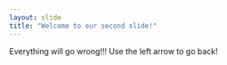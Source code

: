```yaml
---
layout: slide
title: "Welcome to our second slide!"
---
```

Everything will go wrong!!!
Use the left arrow to go back!
